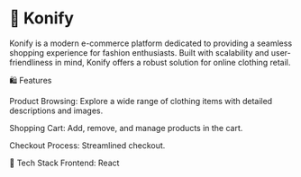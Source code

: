 # 👕 Konify
Konify is a modern e-commerce platform dedicated to providing a seamless shopping experience for fashion enthusiasts. Built with scalability and user-friendliness in mind, Konify offers a robust solution for online clothing retail.

🛍️ Features

Product Browsing: Explore a wide range of clothing items with detailed descriptions and images.​

Shopping Cart: Add, remove, and manage products in the cart.​

Checkout Process: Streamlined checkout.​

🧰 Tech Stack
Frontend: React​
